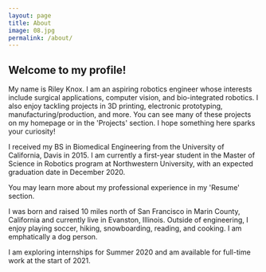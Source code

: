 ```yaml
---
layout: page
title: About
image: 08.jpg
permalink: /about/
---
```


## Welcome to my profile!

My name is Riley Knox. I am an aspiring robotics engineer whose interests include surgical applications, computer vision, and bio-integrated robotics. I also enjoy tackling projects in 3D printing, electronic prototyping, manufacturing/production, and more. You can see many of these projects on my homepage or in the 'Projects' section. I hope something here sparks your curiosity!

I received my BS in Biomedical Engineering from the University of California, Davis in 2015. I am currently a first-year student in the Master of Science in Robotics program at Northwestern University, with an expected graduation date in December 2020.

You may learn more about my professional experience in my 'Resume' section.

I was born and raised 10 miles north of San Francisco in Marin County, California and currently live in Evanston, Illinois. Outside of engineering, I enjoy playing soccer, hiking, snowboarding, reading, and cooking. I am emphatically a dog person.

I am exploring internships for Summer 2020 and am available for full-time work at the start of 2021.

